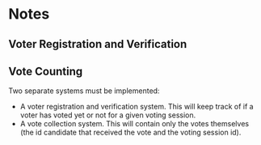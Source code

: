 # Notes
## Voter Registration and Verification

## Vote Counting
Two separate systems must be implemented:
- A voter registration and verification system. This will keep track of if a voter has voted yet or not for a given voting session.
- A vote collection system. This will contain only the votes themselves (the id candidate that received the vote and the voting session id).
